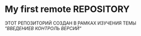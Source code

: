 # My first remote REPOSITORY

ЭТОТ РЕПОЗИТОРИЙ СОЗДАН В РАМКАХ ИЗУЧЕНИЯ ТЕМЫ *"ВВЕДЕНИЕВ КОНТРОЛЬ ВЕРСИЙ"*
